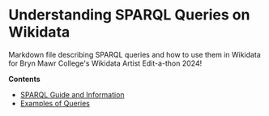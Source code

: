 # Understanding SPARQL Queries on Wikidata
Markdown file describing SPARQL queries and how to use them in Wikidata for Bryn Mawr College's Wikidata Artist Edit-a-thon 2024!

**Contents**

- [SPARQL Guide and Information](guide.md)
- [Examples of Queries](example_query)
